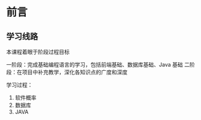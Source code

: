 # 前言

## 学习线路

本课程着眼于阶段过程目标

一阶段：完成基础编程语言的学习，包括前端基础、数据库基础、Java 基础
二阶段：在项目中补充教学，深化各知识点的广度和深度

学习过程：

1. 软件概率
2. 数据库
3. JAVA
